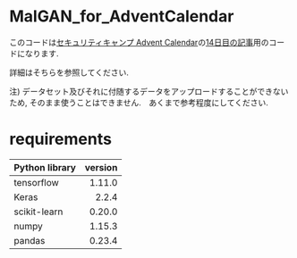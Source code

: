 # MalGAN_for_AdventCalendar
このコードは[セキュリティキャンプ Advent Calendar](https://adventar.org/calendars/3191)の[14日目の記事](https://ph00mugicha.hatenablog.com/entry/2018/12/17/000431)用のコードになります.

詳細はそちらを参照してください.

注) データセット及びそれに付随するデータをアップロードすることができないため, そのまま使うことはできません.　あくまで参考程度にしてください.

# requirements
| Python library | version |
|:-----------|------------:|
| tensorflow     | 1.11.0      | 
| Keras       | 2.2.4        | 
| scikit-learn       | 0.20.0        | 
| numpy       | 1.15.3        | 
| pandas       | 0.23.4        | 
